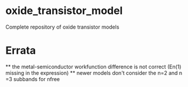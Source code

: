 # oxide_transistor_model
Complete repository of oxide transistor models
# Errata
** the metal-semiconductor workfunction difference is not correct (En(1) missing in the expression)
** newer models don't consider the n=2 and n =3 subbands for nfree
